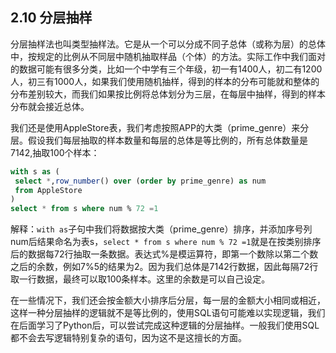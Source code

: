 ## 2.10 分层抽样

分层抽样法也叫类型抽样法。它是从一个可以分成不同子总体（或称为层）的总体中，按规定的比例从不同层中随机抽取样品（个体）的方法。实际工作中我们面对的数据可能有很多分类，比如一个中学有三个年级，初一有1400人，初二有1200人，初三有1000人，如果我们使用随机抽样，得到的样本的分布可能就和整体的分布差别较大，而我们如果按比例将总体划分为三层，在每层中抽样，得到的样本分布就会接近总体。

我们还是使用AppleStore表，我们考虑按照APP的大类（prime_genre）来分层。假设我们每层抽取的样本数量和每层的总体是等比例的，所有总体数量是7142,抽取100个样本：

```sql
with s as (
 select *,row_number() over (order by prime_genre) as num
 from AppleStore 
)
select * from s where num % 72 =1
```

解释：`with as`子句中我们将数据按大类（prime_genre）排序，并添加序号列num后结果命名为表s，`select * from s where num % 72 =1`就是在按类别排序后的数据每72行抽取一条数据。表达式%是模运算符，即第一个数除以第二个数之后的余数，例如7%5的结果为2。因为我们总体是7142行数据，因此每隔72行取一行数据，最终可以取100条样本。这里的余数是可以自己设定。

在一些情况下，我们还会按金额大小排序后分层，每一层的金额大小相同或相近，这样一种分层抽样的逻辑就不是等比例的，使用SQL语句可能难以实现逻辑，我们在后面学习了Python后，可以尝试完成这种逻辑的分层抽样。一般我们使用SQL都不会去写逻辑特别复杂的语句，因为这不是这擅长的方面。
